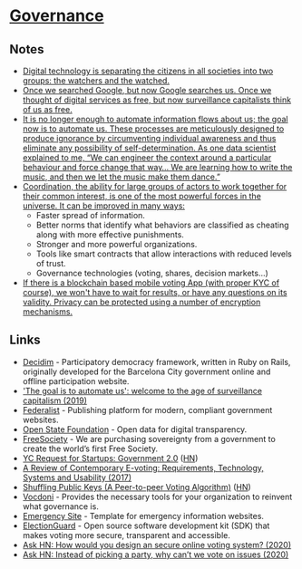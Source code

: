 # [Governance](https://en.wikipedia.org/wiki/Governance)

## Notes

- [Digital technology is separating the citizens in all societies into two groups: the watchers and the watched.](https://www.theguardian.com/technology/2019/jan/20/shoshana-zuboff-age-of-surveillance-capitalism-google-facebook)
- [Once we searched Google, but now Google searches us. Once we thought of digital services as free, but now surveillance capitalists think of us as free.](https://www.theguardian.com/technology/2019/jan/20/shoshana-zuboff-age-of-surveillance-capitalism-google-facebook)
- [It is no longer enough to automate information flows about us; the goal now is to automate us. These processes are meticulously designed to produce ignorance by circumventing individual awareness and thus eliminate any possibility of self-determination. As one data scientist explained to me, “We can engineer the context around a particular behaviour and force change that way… We are learning how to write the music, and then we let the music make them dance.”](https://www.theguardian.com/technology/2019/jan/20/shoshana-zuboff-age-of-surveillance-capitalism-google-facebook)
- [Coordination, the ability for large groups of actors to work together for their common interest, is one of the most powerful forces in the universe. It can be improved in many ways:](https://vitalik.ca/general/2020/09/11/coordination.html)
  - Faster spread of information.
  - Better norms that identify what behaviors are classified as cheating along with more effective punishments.
  - Stronger and more powerful organizations.
  - Tools like smart contracts that allow interactions with reduced levels of trust.
  - Governance technologies (voting, shares, decision markets...)
- [If there is a blockchain based mobile voting App (with proper KYC of course), we won't have to wait for results, or have any questions on its validity. Privacy can be protected using a number of encryption mechanisms.](https://twitter.com/VitalikButerin/status/1324179944558059522)

## Links

- [Decidim](https://github.com/decidim/decidim) - Participatory democracy framework, written in Ruby on Rails, originally developed for the Barcelona City government online and offline participation website.
- ['The goal is to automate us': welcome to the age of surveillance capitalism (2019)](https://www.theguardian.com/technology/2019/jan/20/shoshana-zuboff-age-of-surveillance-capitalism-google-facebook)
- [Federalist](https://federalist.18f.gov/) - Publishing platform for modern, compliant government websites.
- [Open State Foundation](https://openstate.eu/en/) - Open data for digital transparency.
- [FreeSociety](https://www.freesociety.com/) - We are purchasing sovereignty from a government to create the world’s first Free Society.
- [YC Request for Startups: Government 2.0](https://blog.ycombinator.com/request-for-startups-government-2-0/) ([HN](https://news.ycombinator.com/item?id=19993517))
- [A Review of Contemporary E-voting: Requirements, Technology, Systems and Usability (2017)](https://pdfs.semanticscholar.org/e734/d63888d81075efa0402599ae4e43772cf2e7.pdf)
- [Shuffling Public Keys (A Peer-to-peer Voting Algorithm)](http://vixra.org/pdf/1905.0239v1.pdf) ([HN](https://news.ycombinator.com/item?id=20067480))
- [Vocdoni](https://vocdoni.io/) - Provides the necessary tools for your organization to reinvent what governance is.
- [Emergency Site](https://emergency-site.dev/) - Template for emergency information websites.
- [ElectionGuard](https://github.com/microsoft/electionguard) - Open source software development kit (SDK) that makes voting more secure, transparent and accessible.
- [Ask HN: How would you design an secure online voting system? (2020)](https://news.ycombinator.com/item?id=24994514)
- [Ask HN: Instead of picking a party, why can’t we vote on issues (2020)](https://news.ycombinator.com/item?id=25021503)
